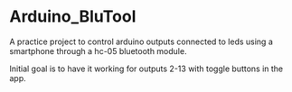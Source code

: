 # Arduino_BluTool

A practice project to control arduino outputs connected to leds using a smartphone through a hc-05 bluetooth module.

Initial goal is to have it working for outputs 2-13 with toggle buttons in the app.
